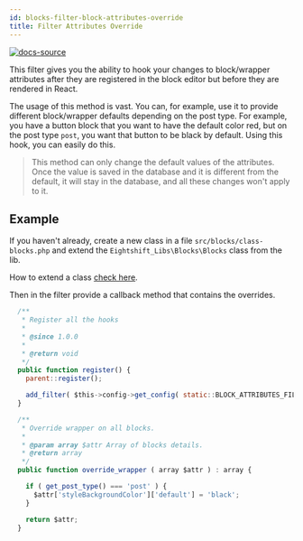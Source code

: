 ```yaml
---
id: blocks-filter-block-attributes-override
title: Filter Attributes Override
---
```


[![docs-source](https://img.shields.io/badge/source-eigthshift--libs-blue?style=for-the-badge&logo=php&labelColor=2a2a2a)](https://github.com/uandhgroup/eightshift-libs/tree/v2.0.0/src/blocks/class-blocks.php)

This filter gives you the ability to hook your changes to block/wrapper attributes after they are registered in the block editor but before they are rendered in React.

The usage of this method is vast. You can, for example, use it to provide different block/wrapper defaults depending on the post type. For example, you have a button block that you want to have the default color red, but on the post type `post`, you want that button to be black by default. Using this hook, you can easily do this.

> This method can only change the default values of the attributes. Once the value is saved in the database and it is different from the default, it will stay in the database, and all these changes won't apply to it.

## Example

If you haven't already, create a new class in a file `src/blocks/class-blocks.php` and extend the `Eightshift_Libs\Blocks\Blocks` class from the lib.

How to extend a class [check here](extending-classes).

Then in the filter provide a callback method that contains the overrides.

```js
  /**
   * Register all the hooks
   *
   * @since 1.0.0
   *
   * @return void
   */
  public function register() {
    parent::register();

    add_filter( $this->config->get_config( static::BLOCK_ATTRIBUTES_FILTER_NAME ), [ $this, 'override_wrapper' ] );
  }

  /**
   * Override wrapper on all blocks.
   *
   * @param array $attr Array of blocks details.
   * @return array
   */
  public function override_wrapper ( array $attr ) : array {

    if ( get_post_type() === 'post' ) {
      $attr['styleBackgroundColor']['default'] = 'black';
    }

    return $attr;
  }
```
